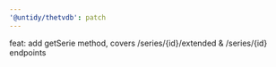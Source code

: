 ```yaml
---
'@untidy/thetvdb': patch
---
```


feat: add getSerie method, covers /series/{id}/extended & /series/{id} endpoints
